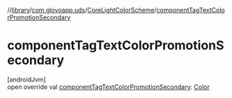 //[library](../../../index.md)/[com.glovoapp.uds](../index.md)/[CoreLightColorScheme](index.md)/[componentTagTextColorPromotionSecondary](component-tag-text-color-promotion-secondary.md)

# componentTagTextColorPromotionSecondary

[androidJvm]\
open override val [componentTagTextColorPromotionSecondary](component-tag-text-color-promotion-secondary.md): [Color](https://developer.android.com/reference/kotlin/androidx/compose/ui/graphics/Color.html)
